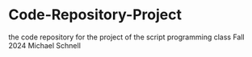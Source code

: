 # Code-Repository-Project
the code repository for the project of the script programming class Fall 2024 Michael Schnell
